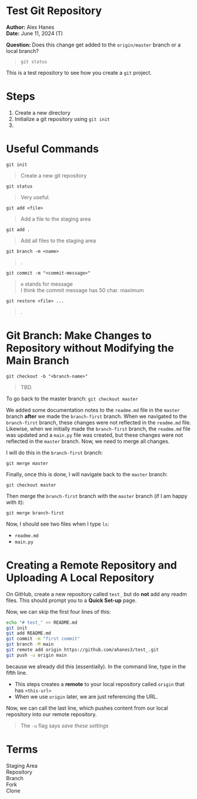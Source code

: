 # Test Git Repository 

**Author:** Alex Hanes  
**Date:** June 11, 2024 (T)  

**Question:** Does this change get added to the `origin/master` branch or a local branch? 
> `git status`  
> 


This is a test repository to see how you create a `git` project.  
# Steps 

1. Create a new directory 
2. Initialize a git repository using `git init` 
3. 

# Useful Commands 

`git init`  
> Create a new git repository 

`git status`  
> Very useful.

`git add <file>`  
> Add a file to the staging area  

`git add .` 
> Add all files to the staging area  

`git branch -m <name>`  
> .

`git commit -m "<commit-message>"` 
> `m` stands for message  
> I think the commit message has 50 char. maximum  

`git restore <file> ...` 
> .




# Git Branch: Make Changes to Repository without Modifying the Main Branch 

`git checkout -b "<branch-name>"` 
> TBD.  

To go back to the master branch: 
`git checkout master`  

We added some documentation notes to the `readme.md` file in the `master` branch **after** we made the `branch-first` branch. When we navigated to the `branch-first` branch, these changes were not reflected in the `readme.md` file. Likewise, when we initially made the `branch-first` branch, the `readme.md` file was updated and a `main.py` file was created, but these changes were not reflected in the `master` branch. Now, we need to merge all changes.  

I will do this in the `branch-first` branch:  

`git merge master`  

Finally, once this is done, I will navigate back to the `master` branch:  

`git checkout master`  

Then merge the `branch-first` branch with the `master` branch (if I am happy with it):  

`git merge branch-first`  

Now, I should see two files when I type `ls`: 
- `readme.md` 
- `main.py` 


# Creating a Remote Repository and Uploading A Local Repository 

On GitHub, create a new repository called `test_` but do **not** add any readm files. This should prompt you to a **Quick Set-up** page.  

Now, we can skip the first four lines of this: 
```bash 
echo "# test_" >> README.md
git init
git add README.md
git commit -m "first commit"
git branch -M main
git remote add origin https://github.com/ahanes3/test_.git
git push -u origin main
``` 
because we already did this (essentially). In the command line, type in the fifth line. 
- This steps creates a **remote** to your local repository called `origin` that has `<this-url>` 
- When we use `origin` later, we are just referencing the URL. 

Now, we can call the last line, which pushes content from our local repository into our remote repository. 
> The `-u` flag says *save these settings*  




# Terms 

Staging Area   
Repository  
Branch  
Fork  
Clone  